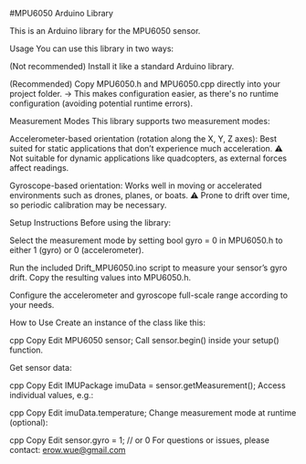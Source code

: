 #MPU6050 Arduino Library

This is an Arduino library for the MPU6050 sensor.

Usage
You can use this library in two ways:

(Not recommended) Install it like a standard Arduino library.

(Recommended) Copy MPU6050.h and MPU6050.cpp directly into your project folder.
→ This makes configuration easier, as there's no runtime configuration (avoiding potential runtime errors).

Measurement Modes
This library supports two measurement modes:

Accelerometer-based orientation (rotation along the X, Y, Z axes):
Best suited for static applications that don’t experience much acceleration.
⚠️ Not suitable for dynamic applications like quadcopters, as external forces affect readings.

Gyroscope-based orientation:
Works well in moving or accelerated environments such as drones, planes, or boats.
⚠️ Prone to drift over time, so periodic calibration may be necessary.

Setup Instructions
Before using the library:

Select the measurement mode by setting bool gyro = 0 in MPU6050.h to either 1 (gyro) or 0 (accelerometer).

Run the included Drift_MPU6050.ino script to measure your sensor’s gyro drift.
Copy the resulting values into MPU6050.h.

Configure the accelerometer and gyroscope full-scale range according to your needs.

How to Use
Create an instance of the class like this:

cpp
Copy
Edit
MPU6050 sensor;
Call sensor.begin() inside your setup() function.

Get sensor data:

cpp
Copy
Edit
IMUPackage imuData = sensor.getMeasurement();
Access individual values, e.g.:

cpp
Copy
Edit
imuData.temperature;
Change measurement mode at runtime (optional):

cpp
Copy
Edit
sensor.gyro = 1; // or 0
For questions or issues, please contact: erow.wue@gmail.com
